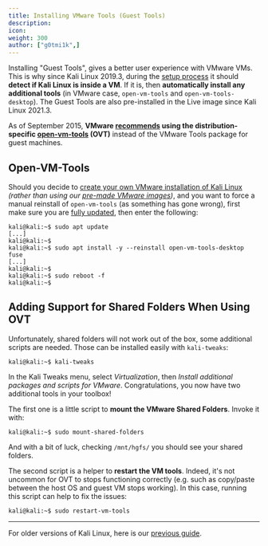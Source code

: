 ```yaml
---
title: Installing VMware Tools (Guest Tools)
description:
icon:
weight: 300
author: ["g0tmi1k",]
---
```


Installing "Guest Tools", gives a better user experience with VMware VMs. This is why since Kali Linux 2019.3, during the [setup process](https://gitlab.com/kalilinux/build-scripts/live-build-config/-/blob/master/simple-cdd/profiles/offline.downloads) it should **detect if Kali Linux is inside a VM**. If it is, then **automatically install any additional tools** (in VMware case, `open-vm-tools` and `open-vm-tools-desktop`). The Guest Tools are also pre-installed in the Live image since Kali Linux 2021.3.

As of September 2015, **VMware [recommends](https://blogs.vmware.com/vsphere/2015/09/open-vm-tools-ovt-the-future-of-vmware-tools-for-linux.html) using the distribution-specific [open-vm-tools](https://packages.debian.org/testing/open-vm-tools) (OVT)** instead of the VMware Tools package for guest machines.

## Open-VM-Tools

Should you decide to [create your own VMware installation of Kali Linux](/docs/virtualization/install-vmware-guest-vm/) _(rather than using our [pre-made VMware images](/get-kali/#kali-virtual-machines))_, and you want to force a manual reinstall of `open-vm-tools` (as something has gone wrong), first make sure you are [fully updated](/docs/general-use/updating-kali/), then enter the following:

```console
kali@kali:~$ sudo apt update
[...]
kali@kali:~$
kali@kali:~$ sudo apt install -y --reinstall open-vm-tools-desktop fuse
[...]
kali@kali:~$
kali@kali:~$ sudo reboot -f
kali@kali:~$
```

## Adding Support for Shared Folders When Using OVT

Unfortunately, shared folders will not work out of the box, some additional scripts are needed. Those can be installed easily with `kali-tweaks`:

```console
kali@kali:~$ kali-tweaks
```

In the Kali Tweaks menu, select *Virtualization*, then *Install additional packages and scripts for VMware*. Congratulations, you now have two additional tools in your toolbox!

The first one is a little script to **mount the VMware Shared Folders**. Invoke it with:

```console
kali@kali:~$ sudo mount-shared-folders
```

And with a bit of luck, checking `/mnt/hgfs/` you should see your shared folders.

The second script is a helper to **restart the VM tools**. Indeed, it's not uncommon for OVT to stops functioning correctly (e.g. such as copy/paste between the host OS and guest VM stops working). In this case, running this script can help to fix the issues:

```console
kali@kali:~$ sudo restart-vm-tools
```

- - -

For older versions of Kali Linux, here is our [previous guide](/docs/virtualization/install-vmware-guest-tools-legacy/).
